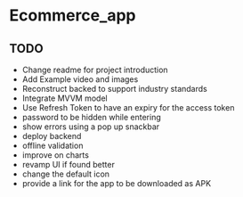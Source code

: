 # Ecommerce_app

## TODO
- Change readme for project introduction
- Add Example video and images
- Reconstruct backed to support industry standards
- Integrate MVVM model
- Use Refresh Token to have an expiry for the access token
- password to be hidden while entering 
- show errors using a pop up snackbar
- deploy backend
- offline validation
- improve on charts
- revamp UI if found better
- change the default icon
- provide a link for the app to be downloaded as APK




